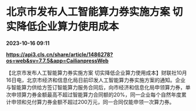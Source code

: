 # 北京市发布人工智能算力券实施方案 切实降低企业算力使用成本

**2023-10-16 09:11**

**https://api3.cls.cn/share/article/1486278?os=web&sv=7.7.5&app=CailianpressWeb**

【北京市发布人工智能算力券实施方案 切实降低企业算力使用成本】财联社10月16日电，北京市经济和信息化局日前印发人工智能算力券实施方案的通知。企业与智能算力供给方签订智能算力服务合同后，向市经济和信息化局申领算力券，单次申领算力券金额最高不超过智能算力合同额的20%，同一企业每个自然年度累计申领和兑付算力券金额不超过200万元，同一合同仅能申领一次算力券。